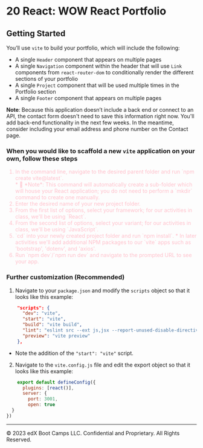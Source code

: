 # 20 React: WOW React Portfolio

## Getting Started

You’ll use `vite` to build your portfolio, which will include the following:
* A single `Header` component that appears on multiple pages
* A single `Navigation` component within the header that will use `Link` components from `react-router-dom` to conditionally render the different sections of your portfolio
* A single `Project` component that will be used multiple times in the Portfolio section
* A single `Footer` component that appears on multiple pages

**Note**: Because this application doesn’t include a back end or connect to an API, the contact form doesn't need to save this information right now. You'll add back-end functionality in the next few weeks. In the meantime, consider including your email address and phone number on the Contact page.

### When you would like to scaffold a new `vite` application on your own, follow these steps
<div style="color:pink">
<ol>
<li>In the command line, navigate to the desired parent folder and run `npm create vite@latest`.<br/>
    * 🔑 *Note*: This command will automatically create a sub-folder which will house your React application; you do not need to perform a `mkdir` command to create one manually.</li>
<li>Enter the desired name of your new project folder.</li>
<li>From the first list of options, select your framework; for our activities in class, we'll be using `React`.</li>
<li>From the second list of options, select your variant; for our activities in class, we'll be using `JavaScript`.</li>
<li>`cd` into your newly created project folder and run `npm install`.
    * In later activities we'll add additional NPM packages to our `vite` apps such as 'bootstrap', 'dotenv', and 'axios'.</li>
<li>Run `npm dev`/`npm run dev` and navigate to the prompted URL to see your app.</li>
</div>

### Further customization (Recommended)

1. Navigate to your `package.json` and modify the `scripts` object so that it looks like this example:

```json
    "scripts": {
      "dev": "vite",
      "start": "vite",
      "build": "vite build",
      "lint": "eslint src --ext js,jsx --report-unused-disable-directives --max-warnings 0",
      "preview": "vite preview"
    },
```

* Note the addition of the `"start": "vite"` script.

2. Navigate to the `vite.config.js` file and edit the export object so that it looks like this example:

```js
    export default defineConfig({
      plugins: [react()],
      server: {
        port: 3001,
        open: true
  }
})
```

- - -
© 2023 edX Boot Camps LLC. Confidential and Proprietary. All Rights Reserved.